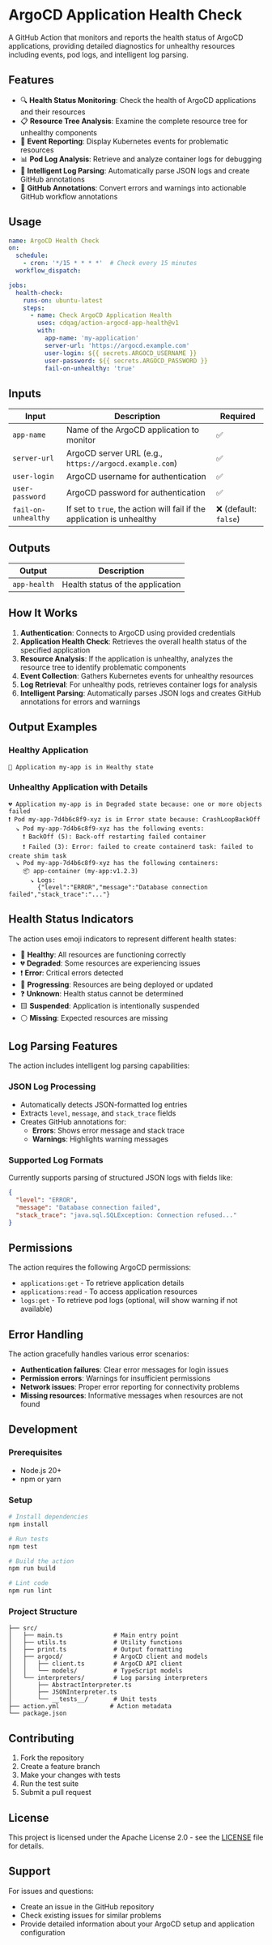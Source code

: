 # ArgoCD Application Health Check

A GitHub Action that monitors and reports the health status of ArgoCD applications, providing detailed diagnostics for unhealthy resources including events, pod logs, and intelligent log parsing.

## Features

- 🔍 **Health Status Monitoring**: Check the health of ArgoCD applications and their resources
- 📋 **Resource Tree Analysis**: Examine the complete resource tree for unhealthy components
- 📝 **Event Reporting**: Display Kubernetes events for problematic resources
- 📊 **Pod Log Analysis**: Retrieve and analyze container logs for debugging
- 🤖 **Intelligent Log Parsing**: Automatically parse JSON logs and create GitHub annotations
- 🚨 **GitHub Annotations**: Convert errors and warnings into actionable GitHub workflow annotations

## Usage

```yaml
name: ArgoCD Health Check
on:
  schedule:
    - cron: '*/15 * * * *'  # Check every 15 minutes
  workflow_dispatch:

jobs:
  health-check:
    runs-on: ubuntu-latest
    steps:
      - name: Check ArgoCD Application Health
        uses: cdqag/action-argocd-app-health@v1
        with:
          app-name: 'my-application'
          server-url: 'https://argocd.example.com'
          user-login: ${{ secrets.ARGOCD_USERNAME }}
          user-password: ${{ secrets.ARGOCD_PASSWORD }}
          fail-on-unhealthy: 'true'
```

## Inputs

| Input | Description | Required |
|-------|-------------|----------|
| `app-name` | Name of the ArgoCD application to monitor | ✅ |
| `server-url` | ArgoCD server URL (e.g., `https://argocd.example.com`) | ✅ |
| `user-login` | ArgoCD username for authentication | ✅ |
| `user-password` | ArgoCD password for authentication | ✅ |
| `fail-on-unhealthy` | If set to `true`, the action will fail if the application is unhealthy | ❌ (default: `false`) |

## Outputs

| Output | Description |
|--------|-------------|
| `app-health` | Health status of the application |

## How It Works

1. **Authentication**: Connects to ArgoCD using provided credentials
2. **Application Health Check**: Retrieves the overall health status of the specified application
3. **Resource Analysis**: If the application is unhealthy, analyzes the resource tree to identify problematic components
4. **Event Collection**: Gathers Kubernetes events for unhealthy resources
5. **Log Retrieval**: For unhealthy pods, retrieves container logs for analysis
6. **Intelligent Parsing**: Automatically parses JSON logs and creates GitHub annotations for errors and warnings

## Output Examples

### Healthy Application

```text
💚 Application my-app is in Healthy state
```

### Unhealthy Application with Details

```text
💔 Application my-app is in Degraded state because: one or more objects failed
❗ Pod my-app-7d4b6c8f9-xyz is in Error state because: CrashLoopBackOff
  ↘️ Pod my-app-7d4b6c8f9-xyz has the following events:
    ❗ BackOff (5): Back-off restarting failed container
    ❗ Failed (3): Error: failed to create containerd task: failed to create shim task
  ↘️ Pod my-app-7d4b6c8f9-xyz has the following containers:
    📦 app-container (my-app:v1.2.3)
      ↘️ Logs:
        {"level":"ERROR","message":"Database connection failed","stack_trace":"..."}
```

## Health Status Indicators

The action uses emoji indicators to represent different health states:

- 💚 **Healthy**: All resources are functioning correctly
- 💔 **Degraded**: Some resources are experiencing issues
- ❗ **Error**: Critical errors detected
- 🔵 **Progressing**: Resources are being deployed or updated
- ❓ **Unknown**: Health status cannot be determined
- 🟨 **Suspended**: Application is intentionally suspended
- ⚪ **Missing**: Expected resources are missing

## Log Parsing Features

The action includes intelligent log parsing capabilities:

### JSON Log Processing

- Automatically detects JSON-formatted log entries
- Extracts `level`, `message`, and `stack_trace` fields
- Creates GitHub annotations for:
  - **Errors**: Shows error message and stack trace
  - **Warnings**: Highlights warning messages

### Supported Log Formats

Currently supports parsing of structured JSON logs with fields like:

```json
{
  "level": "ERROR",
  "message": "Database connection failed",
  "stack_trace": "java.sql.SQLException: Connection refused..."
}
```

## Permissions

The action requires the following ArgoCD permissions:

- `applications:get` - To retrieve application details
- `applications:read` - To access application resources
- `logs:get` - To retrieve pod logs (optional, will show warning if not available)

## Error Handling

The action gracefully handles various error scenarios:

- **Authentication failures**: Clear error messages for login issues
- **Permission errors**: Warnings for insufficient permissions
- **Network issues**: Proper error reporting for connectivity problems
- **Missing resources**: Informative messages when resources are not found

## Development

### Prerequisites

- Node.js 20+
- npm or yarn

### Setup

```bash
# Install dependencies
npm install

# Run tests
npm test

# Build the action
npm run build

# Lint code
npm run lint
```

### Project Structure

```text
├── src/
│   ├── main.ts              # Main entry point
│   ├── utils.ts             # Utility functions
│   ├── print.ts             # Output formatting
│   ├── argocd/              # ArgoCD client and models
│   │   ├── client.ts        # ArgoCD API client
│   │   └── models/          # TypeScript models
│   └── interpreters/        # Log parsing interpreters
│       ├── AbstractInterpreter.ts
│       ├── JSONInterpreter.ts
│       └── __tests__/       # Unit tests
├── action.yml              # Action metadata
└── package.json
```

## Contributing

1. Fork the repository
2. Create a feature branch
3. Make your changes with tests
4. Run the test suite
5. Submit a pull request

## License

This project is licensed under the Apache License 2.0 - see the [LICENSE](LICENSE) file for details.

## Support

For issues and questions:

- Create an issue in the GitHub repository
- Check existing issues for similar problems
- Provide detailed information about your ArgoCD setup and application configuration
